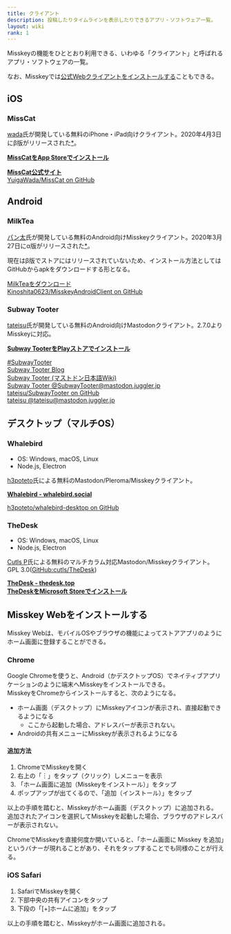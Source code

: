 ```yaml
---
title: クライアント
description: 投稿したりタイムラインを表示したりできるアプリ・ソフトウェア一覧。
layout: wiki
rank: 1
---
```

Misskeyの機能をひととおり利用できる、いわゆる「クライアント」と呼ばれるアプリ・ソフトウェアの一覧。  

なお、Misskeyでは[公式Webクライアントをインストールする](#Misskey%20Web%E3%82%92%E3%82%A4%E3%83%B3%E3%82%B9%E3%83%88%E3%83%BC%E3%83%AB%E3%81%99%E3%82%8B)こともできる。

## iOS
### MissCat
[wada](https://misskey.io/@wada)氏が開発している無料のiPhone・iPad向けクライアント。2020年4月3日にβ版がリリースされた[*](https://misskey.io/notes/85nl8qgjsf)。

**[MissCatをApp Storeでインストール](https://apps.apple.com/app/id1505059993)**

**[MissCat公式サイト](https://yuiga.dev/misscat/)**  
[YuigaWada/MissCat on GitHub](https://github.com/YuigaWada/MissCat)

## Android
### MilkTea
[パン太](https://misskey.io/@Panta)氏が開発している無料のAndroid向けMisskeyクライアント。2020年3月27日にα版がリリースされた[*](https://github.com/Kinoshita0623/MisskeyAndroidClient/releases/tag/v1.0.0-alpha1)。

現在はβ版でストアにはリリースされていないため、インストール方法としてはGitHubからapkをダウンロードする形となる。

[MilkTeaをダウンロード](https://github.com/Kinoshita0623/MisskeyAndroidClient/releases)  
[Kinoshita0623/MisskeyAndroidClient on GitHub](https://github.com/Kinoshita0623/MisskeyAndroidClient)

### Subway Tooter
[tateisu](https://mastodon.juggler.jp/@tateisu)氏が開発している無料のAndroid向けMastodonクライアント。2.7.0よりMisskeyに対応。

**[Subway TooterをPlayストアでインストール](https://play.google.com/store/apps/details?id=jp.juggler.subwaytooter&hl=ja)**

[#SubwayTooter](https://mastodon.juggler.jp/tags/subwaytooter)  
[Subway Tooter Blog](http://subwaytooter.hatenadiary.jp/)  
[Subway Tooter (マストドン日本語Wiki)](https://ja.mstdn.wiki/Subway_Tooter)  
[Subway Tooter @SubwayTooter@mastodon.juggler.jp](https://mastodon.juggler.jp/@SubwayTooter)  
[tateisu/SubwayTooter on GitHub](https://github.com/tateisu/SubwayTooter)  
[tateisu @tateisu@mastodon.juggler.jp](https://mastodon.juggler.jp/@tateisu)

## デスクトップ（マルチOS）
### Whalebird
- OS: Windows, macOS, Linux  
- Node.js, Electron

[h3poteto](https://pleroma.io/users/h3poteto)氏による無料のMastodon/Pleroma/Misskeyクライアント。

**[Whalebird - whalebird.social](https://whalebird.social/ja)**

[h3poteto/whalebird-desktop on GitHub](https://github.com/h3poteto/whalebird-desktop)

### TheDesk
- OS: Windows, macOS, Linux  
- Node.js, Electron

[Cutls P](https://kirishima.cloud/@Cutls)氏による無料のマルチカラム対応Mastodon/Misskeyクライアント。  
GPL 3.0([GitHub:cutls/TheDesk](https://github.com/cutls/TheDesk))

**[TheDesk - thedesk.top](https://thedesk.top/)**  
**[TheDeskをMicrosoft Storeでインストール](https://www.microsoft.com/store/productId/9P2NDNZ0GWZF)**

## Misskey Webをインストールする
Misskey Webは、モバイルOSやブラウザの機能によってストアアプリのようにホーム画面に登録することができる。

### Chrome
Google Chromeを使うと、Android（かデスクトップOS）でネイティブアプリケーションのように端末へMisskeyをインストールできる。  
MisskeyをChromeからインストールすると、次のようになる。

- ホーム画面（デスクトップ）にMisskeyアイコンが表示され、直接起動できるようになる
  * ここから起動した場合、アドレスバーが表示されない。
- Androidの共有メニューにMisskeyが表示されるようになる

#### 追加方法
1. ChromeでMisskeyを開く
2. 右上の「︙」をタップ（クリック）しメニューを表示
3. 「ホーム画面に追加（Misskeyをインストール）」をタップ
4. ポップアップが出てくるので、「追加（インストール）」をタップ

以上の手順を踏むと、Misskeyがホーム画面（デスクトップ）に追加される。  
追加されたアイコンを選択してMisskeyを起動した場合、ブラウザのアドレスバーが表示されない。

ChromeでMisskeyを直接何度か開いていると、「ホーム画面に Misskey を追加」というバナーが現れることがあり、それをタップすることでも同様のことが行える。

### iOS Safari
1. SafariでMisskeyを開く
2. 下部中央の共有アイコンをタップ
3. 下段の「[+]ホームに追加」をタップ

以上の手順を踏むと、Misskeyがホーム画面に追加される。 
